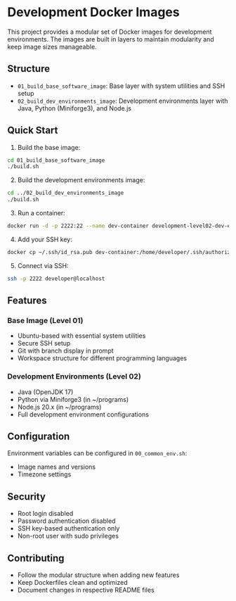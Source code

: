 # Development Docker Images

This project provides a modular set of Docker images for development environments. The images are built in layers to maintain modularity and keep image sizes manageable.

## Structure

- `01_build_base_software_image`: Base layer with system utilities and SSH setup
- `02_build_dev_environments_image`: Development environments layer with Java, Python (Miniforge3), and Node.js

## Quick Start

1. Build the base image:
```bash
cd 01_build_base_software_image
./build.sh
```

2. Build the development environments image:
```bash
cd ../02_build_dev_environments_image
./build.sh
```

3. Run a container:
```bash
docker run -d -p 2222:22 --name dev-container development-level02-dev-environments:1.0.0
```

4. Add your SSH key:
```bash
docker cp ~/.ssh/id_rsa.pub dev-container:/home/developer/.ssh/authorized_keys
```

5. Connect via SSH:
```bash
ssh -p 2222 developer@localhost
```

## Features

### Base Image (Level 01)
- Ubuntu-based with essential system utilities
- Secure SSH setup
- Git with branch display in prompt
- Workspace structure for different programming languages

### Development Environments (Level 02)
- Java (OpenJDK 17)
- Python via Miniforge3 (in ~/programs)
- Node.js 20.x (in ~/programs)
- Full development environment configurations

## Configuration

Environment variables can be configured in `00_common_env.sh`:
- Image names and versions
- Timezone settings

## Security

- Root login disabled
- Password authentication disabled
- SSH key-based authentication only
- Non-root user with sudo privileges

## Contributing

- Follow the modular structure when adding new features
- Keep Dockerfiles clean and optimized
- Document changes in respective README files


